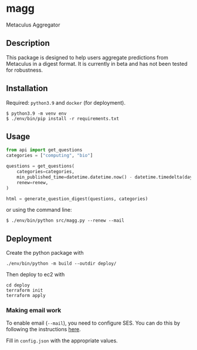 # magg

Metaculus Aggregator

## Description

This package is designed to help users aggregate predictions from Metaculus in a digest format. 
It is currently in beta and has not been tested for robustness.

## Installation

Required: `python3.9` and `docker` (for deployment).

```
$ python3.9 -m venv env
$ ./env/bin/pip install -r requirements.txt
```

## Usage

```python
from api import get_questions
categories = ["computing", "bio"]

questions = get_questions(
    categories=categories,
    min_published_time=datetime.datetime.now() - datetime.timedelta(days=60),
    renew=renew,
)

html = generate_question_digest(questions, categories)
```

or using the command line:

```
$ ./env/bin/python src/magg.py --renew --mail
```

## Deployment

Create the python package with

```
./env/bin/python -m build --outdir deploy/
```

Then deploy to ec2 with

```
cd deploy
terraform init
terraform apply
```

### Making email work

To enable email (`--mail`), you need to configure SES. 
You can do this by following the instructions [here](https://docs.aws.amazon.com/ses/latest/dg/send-an-email-using-sdk-programmatically.html).

Fill in `config.json` with the appropriate values.